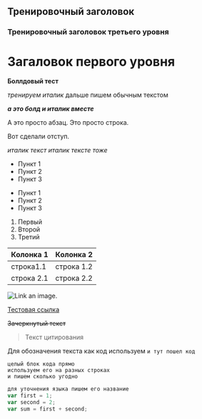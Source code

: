 ## Тренировочный заголовок

### Тренировочный заголовок третьего уровня

# Загаловок первого уровня

**Боллдовый тест**

*тренируем италик* дальше пишем обычным текстом

***а это болд и италик вместе***

А это просто абзац.
Это просто строка.

Вот сделали отступ.

*италик текст*
_италик тексте тоже_

* Пункт 1
* Пункт 2
* Пункт 3

- Пункт 1
- Пункт 2
- Пункт 3
 
 1. Первый
 2. Второй
 3. Третий


 Колонка 1|Колонка 2
 -|-
 строка1.1|строка 1.2
строка 2.1|строка 2.2


![Link an image.](/learn/azure-devops/shared/media/mara.png)


[Тестовая ссылка](https://stackoverflow.com/questions/11183788/in-a-git-repository-how-to-properly-rename-a-directory)

~~Зачеркнутый текст~~

> Текст цитирования


Для обозначения текста как код используем `и тут пошел код`

```
целый блок кода прямо
используем его на разных строках
и пишем сколько угодно
```


```javascript
для уточнения языка пишем его название
var first = 1;
var second = 2;
var sum = first + second;
```



